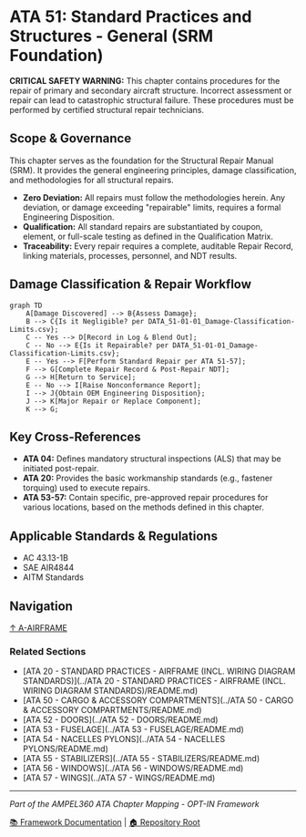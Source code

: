 # ATA 51: Standard Practices and Structures - General (SRM Foundation)

**CRITICAL SAFETY WARNING:** This chapter contains procedures for the repair of primary and secondary aircraft structure. Incorrect assessment or repair can lead to catastrophic structural failure. These procedures must be performed by certified structural repair technicians.

## Scope & Governance
This chapter serves as the foundation for the Structural Repair Manual (SRM). It provides the general engineering principles, damage classification, and methodologies for all structural repairs.

- **Zero Deviation:** All repairs must follow the methodologies herein. Any deviation, or damage exceeding "repairable" limits, requires a formal Engineering Disposition.
- **Qualification:** All standard repairs are substantiated by coupon, element, or full-scale testing as defined in the Qualification Matrix.
- **Traceability:** Every repair requires a complete, auditable Repair Record, linking materials, processes, personnel, and NDT results.

## Damage Classification & Repair Workflow

```mermaid
graph TD
    A[Damage Discovered] --> B{Assess Damage};
    B --> C{Is it Negligible? per DATA_51-01-01_Damage-Classification-Limits.csv};
    C -- Yes --> D[Record in Log & Blend Out];
    C -- No --> E{Is it Repairable? per DATA_51-01-01_Damage-Classification-Limits.csv};
    E -- Yes --> F[Perform Standard Repair per ATA 51-57];
    F --> G[Complete Repair Record & Post-Repair NDT];
    G --> H[Return to Service];
    E -- No --> I[Raise Nonconformance Report];
    I --> J{Obtain OEM Engineering Disposition};
    J --> K[Major Repair or Replace Component];
    K --> G;
```

## Key Cross-References
- **ATA 04:** Defines mandatory structural inspections (ALS) that may be initiated post-repair.
- **ATA 20:** Provides the basic workmanship standards (e.g., fastener torquing) used to execute repairs.
- **ATA 53-57:** Contain specific, pre-approved repair procedures for various locations, based on the methods defined in this chapter.

## Applicable Standards & Regulations

- AC 43.13-1B
- SAE AIR4844
- AITM Standards

## Navigation

[↑ A-AIRFRAME](../README.md)

### Related Sections

- [ATA 20 - STANDARD PRACTICES - AIRFRAME (INCL. WIRING DIAGRAM STANDARDS)](../ATA 20 - STANDARD PRACTICES - AIRFRAME (INCL. WIRING DIAGRAM STANDARDS)/README.md)
- [ATA 50 - CARGO & ACCESSORY COMPARTMENTS](../ATA 50 - CARGO & ACCESSORY COMPARTMENTS/README.md)
- [ATA 52 - DOORS](../ATA 52 - DOORS/README.md)
- [ATA 53 - FUSELAGE](../ATA 53 - FUSELAGE/README.md)
- [ATA 54 - NACELLES PYLONS](../ATA 54 - NACELLES PYLONS/README.md)
- [ATA 55 - STABILIZERS](../ATA 55 - STABILIZERS/README.md)
- [ATA 56 - WINDOWS](../ATA 56 - WINDOWS/README.md)
- [ATA 57 - WINGS](../ATA 57 - WINGS/README.md)

---

*Part of the AMPEL360 ATA Chapter Mapping - OPT-IN Framework*

[📚 Framework Documentation](../../README.md) | [🏠 Repository Root](../../../README.md)
